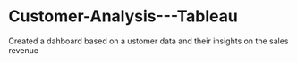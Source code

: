 # Customer-Analysis---Tableau


Created a dahboard based on a ustomer data and their insights on the sales revenue 
